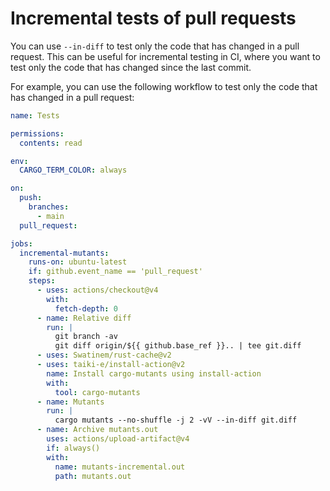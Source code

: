 # Incremental tests of pull requests

You can use `--in-diff` to test only the code that has changed in a pull request. This can be useful for incremental testing in CI, where you want to test only the code that has changed since the last commit.

For example, you can use the following workflow to test only the code that has changed in a pull request:

```yaml
name: Tests

permissions:
  contents: read

env:
  CARGO_TERM_COLOR: always

on:
  push:
    branches:
      - main
  pull_request:

jobs:
  incremental-mutants:
    runs-on: ubuntu-latest
    if: github.event_name == 'pull_request'
    steps:
      - uses: actions/checkout@v4
        with:
          fetch-depth: 0
      - name: Relative diff
        run: |
          git branch -av
          git diff origin/${{ github.base_ref }}.. | tee git.diff
      - uses: Swatinem/rust-cache@v2
      - uses: taiki-e/install-action@v2
        name: Install cargo-mutants using install-action
        with:
          tool: cargo-mutants
      - name: Mutants
        run: |
          cargo mutants --no-shuffle -j 2 -vV --in-diff git.diff
      - name: Archive mutants.out
        uses: actions/upload-artifact@v4
        if: always()
        with:
          name: mutants-incremental.out
          path: mutants.out
```

